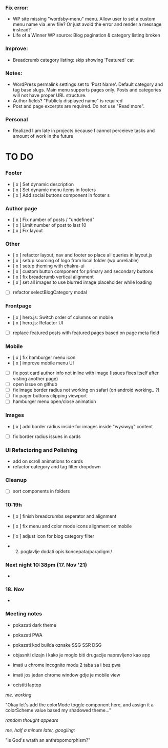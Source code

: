 ### Fix error: 
- WP site missing "wordsby-menu" menu. Allow user to set a custom menu name via .env file? Or just avoid the error and render a message instead?
- Life of a Winner WP source: Blog pagination & category listing broken
### Improve:
- Breadcrumb category listing: skip showing 'Featured' cat
### Notes:
- WordPress permalink settings set to 'Post Name'. Default category and tag base slugs. Main menu supports pages only. Posts and categories will not have proper URL structure. 
- Author fields? "Publicly displayed name" is required
- Post and page excerpts are required. Do not use "Read more".


### Personal 
- Realized I am late in projects because I cannot perceieve tasks and amount of work in the future

# TO DO 

### Footer
- [ x ] Set dynamic description
- [ x ] Set dynamic menu items in footers
- [ x ] Add social buttons component in footer s

### Author page
- [ x ] Fix number of posts / "undefined"
- [ x ] Limit number of post to last 10
- [ x ] Fix layout

###  Other
- [ x ] refactor layout, nav and footer so place all queries in layout.js
- [ x ] setup sourcing of logo from local folder (wp unreliable)
- [ x ] setup theming with chakra-ui
- [ x ] custom button component for primary and secondary buttons
- [ x ] fix breadcrumb vertical alignment
- [ x ] set all images to use blurred image placeholder while loading
- [   ] refactor selectBlogCategory modal

### Frontpage
- [ x ] hero.js: Switch order of columns on mobile
- [ x ] hero.js: Refactor UI 
- [   ] replace featured posts with featured pages based on page meta field

### Mobile
- [ x ] fix hamburger menu icon
- [ x ] improve mobile menu UI
- [   ] fix post card author info not inline with image (Issues fixes itself after visting another page)
- [   ] open issue on github
- [   ] fix image border radius not working on safari (on android working.. ?)
- [   ] fix pager buttons clipping viewport
- [   ] hamburger menu open/close animation

### Images
- [ x ] add border radius inside for images inside "wysiwyg" content
- [   ] fix border radius issues in cards



### UI Refactoring and Polishing
- add on scroll animations to cards
- refactor category and tag filter dropdown

### Cleanup 
- [   ] sort components in folders



### 10:19h

- [ x ] finish breadcrumbs seperator and alignment
- [ x ] fix menu and color mode icons alignment on mobile
- [ x ] adjust icon for blog category filter


- 2. poglavlje dodati opis koncepata/paradigmi/

### Next night 10:38pm (17. Nov '21)
- 


### 18. Nov

- 


### Meeting notes
- pokazati dark theme
- pokazati PWA
- pokazati kod builda oznake SSG SSR DSG
- objasniti dizajn i kako je moglo biti drugacije napravljeno kao app

- imati u chrome incognito modu 2 taba sa i bez pwa 
- imati jos jedan chrome window gdje je mobile view

- ocistiti laptop









*me, working*

"Okay let's add the colorMode toggle component here, and assign it a colorScheme value based my shadowed theme..."

*random thought appears*

*me, half a minute later, googling:*

"Is God's wrath an anthropomorphism?"